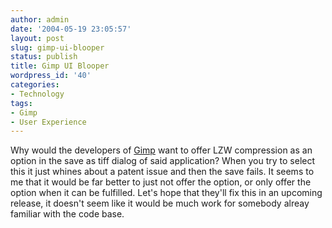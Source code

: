```yaml
---
author: admin
date: '2004-05-19 23:05:57'
layout: post
slug: gimp-ui-blooper
status: publish
title: Gimp UI Blooper
wordpress_id: '40'
categories:
- Technology
tags:
- Gimp
- User Experience
---
```


Why would the developers of [Gimp](http://www.gimp.org) want to offer
LZW compression as an option in the save as tiff dialog of said
application? When you try to select this it just whines about a patent
issue and then the save fails. It seems to me that it would be far
better to just not offer the option, or only offer the option when it
can be fulfilled. Let's hope that they'll fix this in an upcoming
release, it doesn't seem like it would be much work for somebody alreay
familiar with the code base.
